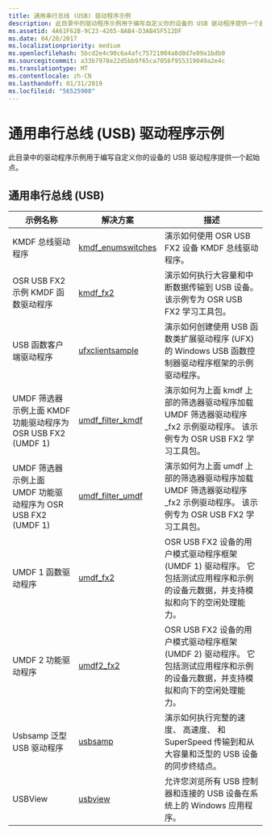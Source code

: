 ```yaml
---
title: 通用串行总线 (USB) 驱动程序示例
description: 此目录中的驱动程序示例用于编写自定义你的设备的 USB 驱动程序提供一个起始点。
ms.assetid: 4A61F62B-9C23-4265-8AB4-D3AB45F512DF
ms.date: 04/20/2017
ms.localizationpriority: medium
ms.openlocfilehash: 5bcd2e4c90c6a4afc75721004a8d8d7e09a1bdb0
ms.sourcegitcommit: a33b7978e22d5bb9f65ca7056f955319049a2e4c
ms.translationtype: MT
ms.contentlocale: zh-CN
ms.lasthandoff: 01/31/2019
ms.locfileid: "56525908"
---
```

# <a name="universal-serial-bus-usb-driver-samples"></a>通用串行总线 (USB) 驱动程序示例


此目录中的驱动程序示例用于编写自定义你的设备的 USB 驱动程序提供一个起始点。

## <a name="universal-serial-bus-usb"></a>通用串行总线 (USB)


| 示例名称                                                            | 解决方案                                                              | 描述                                                                                                                                                                         |
|------------------------------------------------------------------------|-----------------------------------------------------------------------|-------------------------------------------------------------------------------------------------------------------------------------------------------------------------------------|
| KMDF 总线驱动程序                                                        | [kmdf\_enumswitches](https://go.microsoft.com/fwlink/p/?LinkId=618000) | 演示如何使用 OSR USB FX2 设备 KMDF 总线驱动程序。                                                                                                          |
| OSR USB FX2 示例 KMDF 函数驱动程序                            | [kmdf\_fx2](https://go.microsoft.com/fwlink/p/?LinkId=620313)          | 演示如何执行大容量和中断数据传输到 USB 设备。 该示例专为 OSR USB FX2 学习工具包。                                              |
| USB 函数客户端驱动程序                                             | [ufxclientsample](https://go.microsoft.com/fwlink/p/?LinkId=620315)    | 演示如何创建使用 USB 函数类扩展驱动程序 (UFX) 的 Windows USB 函数控制器驱动程序框架的示例驱动程序。                                     |
| UMDF 筛选器示例上面 KMDF 功能驱动程序为 OSR USB FX2 (UMDF 1) | [umdf\_filter\_kmdf](https://go.microsoft.com/fwlink/p/?LinkId=620316) | 演示如何为上面 kmdf 上部的筛选器驱动程序加载 UMDF 筛选器驱动程序\_fx2 示例驱动程序。 该示例专为 OSR USB FX2 学习工具包。                  |
| UMDF 筛选器示例上面 UMDF 功能驱动程序为 OSR USB FX2 (UMDF 1) | [umdf\_filter\_umdf](https://go.microsoft.com/fwlink/p/?LinkId=618001) | 演示如何为上面 umdf 上部的筛选器驱动程序加载 UMDF 筛选器驱动程序\_fx2 示例驱动程序。 该示例专为 OSR USB FX2 学习工具包。                  |
| UMDF 1 函数驱动程序                                                 | [umdf\_fx2](https://go.microsoft.com/fwlink/p/?LinkId=618002)          | OSR USB FX2 设备的用户模式驱动程序框架 (UMDF 1) 驱动程序。 它包括测试应用程序和示例的设备元数据，并支持模拟和向下的空闲处理能力。 |
| UMDF 2 功能驱动程序                                                 | [umdf2\_fx2](https://go.microsoft.com/fwlink/p/?LinkId=618003)         | OSR USB FX2 设备的用户模式驱动程序框架 (UMDF 2) 驱动程序。 它包括测试应用程序和示例的设备元数据，并支持模拟和向下的空闲处理能力。 |
| Usbsamp 泛型 USB 驱动程序                                             | [usbsamp](https://go.microsoft.com/fwlink/p/?LinkId=618938)            | 演示如何执行完整的速度、 高速度、 和 SuperSpeed 传输到和从大容量和泛型的 USB 设备的同步终结点。                                    |
| USBView                                                                | [usbview](https://go.microsoft.com/fwlink/p/?LinkId=618004)            | 允许您浏览所有 USB 控制器和连接的 USB 设备在系统上的 Windows 应用程序。                                                                       |

 

 

 




